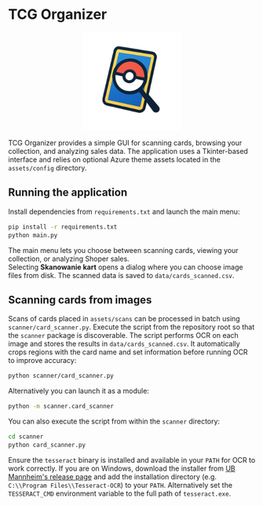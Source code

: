 # TCG Organizer

<p align="center">
  <img src="assets/logo.png" alt="TCG Organizer Logo" width="200" />
</p>

TCG Organizer provides a simple GUI for scanning cards, browsing your collection, and analyzing sales data. The application uses a Tkinter-based interface and relies on optional Azure theme assets located in the `assets/config` directory.

## Running the application

Install dependencies from `requirements.txt` and launch the main menu:

```bash
pip install -r requirements.txt
python main.py
```

The main menu lets you choose between scanning cards, viewing your collection, or analyzing Shoper sales.  
Selecting **Skanowanie kart** opens a dialog where you can choose image files from disk. The scanned data
is saved to `data/cards_scanned.csv`.

## Scanning cards from images

Scans of cards placed in `assets/scans` can be processed in batch using
`scanner/card_scanner.py`. Execute the script from the repository root so that
the ``scanner`` package is discoverable. The script performs OCR on each image
and stores the results in `data/cards_scanned.csv`. It automatically crops
regions with the card name and set information before running OCR to improve
accuracy:

```bash
python scanner/card_scanner.py
```

Alternatively you can launch it as a module:

```bash
python -m scanner.card_scanner
```

You can also execute the script from within the ``scanner`` directory:

```bash
cd scanner
python card_scanner.py
```

Ensure the `tesseract` binary is installed and available in your `PATH` for OCR
to work correctly. If you are on Windows, download the installer from
[UB Mannheim's release page](https://github.com/UB-Mannheim/tesseract/wiki) and
add the installation directory (e.g. `C:\\Program Files\\Tesseract-OCR`) to
your `PATH`. Alternatively set the `TESSERACT_CMD` environment variable to the
full path of `tesseract.exe`.

